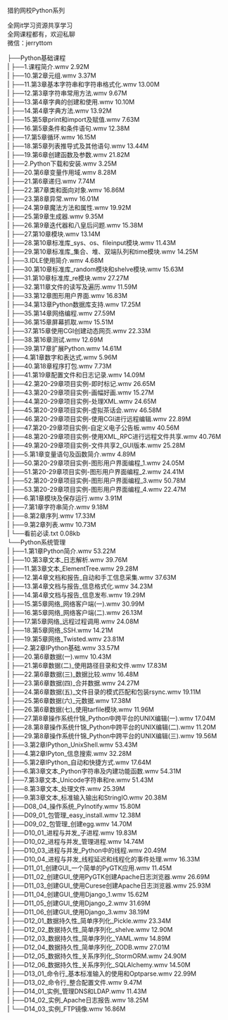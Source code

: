 猎豹网校Python系列

全网it学习资源共享学习<br>全网课程都有，欢迎私聊<br>微信：jerryttom<br>

├──Python基础课程<br> | ├──1.课程简介.wmv 2.92M<br> | ├──10.第2章元组.wmv 3.37M<br> | ├──11.第3章基本字符串和字符串格式化.wmv 13.00M<br> | ├──12.第3章字符串常用方法.wmv 9.67M<br> | ├──13.第4章字典的创建和使用.wmv 10.10M<br> | ├──14.第4章字典方法.wmv 13.92M<br> | ├──15.第5章print和import及赋值.wmv 7.63M<br> | ├──16.第5章条件和条件语句.wmv 12.38M<br> | ├──17.第5章循环.wmv 16.15M<br> | ├──18.第5章列表推导式及其他语句.wmv 13.44M<br> | ├──19.第6章创建函数及参数.wmv 21.82M<br> | ├──2.Python下载和安装.wmv 3.25M<br> | ├──20.第6章变量作用域.wmv 8.28M<br> | ├──21.第6章递归.wmv 7.74M<br> | ├──22.第7章类和面向对象.wmv 16.86M<br> | ├──23.第8章异常.wmv 16.01M<br> | ├──24.第9章魔法方法和属性.wmv 19.92M<br> | ├──25.第9章生成器.wmv 9.35M<br> | ├──26.第9章迭代器和八皇后问题.wmv 15.38M<br> | ├──27.第10章模块.wmv 13.14M<br> | ├──28.第10章标准库_sys、os、fileinput模块.wmv 11.43M<br> | ├──29.第10章标准库_集合、堆、双端队列和time模块.wmv 14.25M<br> | ├──3.IDLE使用简介.wmv 4.68M<br> | ├──30.第10章标准库_random模块和shelve模块.wmv 15.63M<br> | ├──31.第10章标准库_re模块.wmv 27.27M<br> | ├──32.第11章文件的读写及遍历.wmv 11.59M<br> | ├──33.第12章图形用户界面.wmv 16.83M<br> | ├──34.第13章Python数据库支持.wmv 17.25M<br> | ├──35.第14章网络编程.wmv 27.59M<br> | ├──36.第15章屏幕抓取.wmv 15.51M<br> | ├──37.第15章使用CGI创建动态网页.wmv 22.33M<br> | ├──38.第16章测试.wmv 12.69M<br> | ├──39.第17章扩展Python.wmv 14.61M<br> | ├──4.第1章数字和表达式.wmv 5.96M<br> | ├──40.第18章程序打包.wmv 7.73M<br> | ├──41.第19章配置文件和日志记录.wmv 14.09M<br> | ├──42.第20-29章项目实例-即时标记.wmv 26.65M<br> | ├──43.第20-29章项目实例-画幅好画.wmv 15.27M<br> | ├──44.第20-29章项目实例-处理XML.wmv 24.65M<br> | ├──45.第20-29章项目实例-虚拟茶话会.wmv 46.58M<br> | ├──46.第20-29章项目实例-使用CGI进行远程编辑.wmv 22.89M<br> | ├──47.第20-29章项目实例-自定义电子公告板.wmv 40.56M<br> | ├──48.第20-29章项目实例-使用XML_RPC进行远程文件共享.wmv 40.76M<br> | ├──49.第20-29章项目实例-文件共享2_GUI版本.wmv 25.28M<br> | ├──5.第1章变量语句及函数简介.wmv 4.89M<br> | ├──50.第20-29章项目实例-图形用户界面编程_1.wmv 24.05M<br> | ├──51.第20-29章项目实例-图形用户界面编程_2.wmv 24.41M<br> | ├──52.第20-29章项目实例-图形用户界面编程_3.wmv 50.78M<br> | ├──53.第20-29章项目实例-图形用户界面编程_4.wmv 22.47M<br> | ├──6.第1章模块及保存运行.wmv 3.91M<br> | ├──7.第1章字符串简介.wmv 9.18M<br> | ├──8.第2章序列.wmv 17.33M<br> | ├──9.第2章列表.wmv 10.73M<br> | └──看前必读.txt 0.08kb<br> └──Python系统管理<br> | ├──1.第1章Python简介.wmv 53.22M<br> | ├──10.第3章文本_日志解析.wmv 39.76M<br> | ├──11.第3章文本_ElementTree.wmv 29.28M<br> | ├──12.第4章文档和报告_自动和手工信息采集.wmv 37.63M<br> | ├──13.第4章文档与报告_信息格式化.wmv 34.23M<br> | ├──14.第4章文档与报告_信息发布.wmv 19.29M<br> | ├──15.第5章网络_网络客户端(一).wmv 30.99M<br> | ├──16.第5章网络_网络客户端(二).wmv 26.13M<br> | ├──17.第5章网络_远程过程调用.wmv 24.08M<br> | ├──18.第5章网络_SSH.wmv 14.21M<br> | ├──19.第5章网络_Twisted.wmv 23.81M<br> | ├──2.第2章IPython基础.wmv 33.57M<br> | ├──20.第6章数据(一).wmv 10.43M<br> | ├──21.第6章数据(二)_使用路径目录和文件.wmv 17.83M<br> | ├──22.第6章数据(三)_数据比较.wmv 16.48M<br> | ├──23.第6章数据(四)_合并数据.wmv 24.27M<br> | ├──24.第6章数据(五)_文件目录的模式匹配和包装rsync.wmv 19.11M<br> | ├──25.第6章数据(六)_元数据.wmv 17.38M<br> | ├──26.第6章数据(七)_使用tarfile模块.wmv 11.96M<br> | ├──27.第8章操作系统什锦_Python中跨平台的UNIX编辑(一).wmv 17.04M<br> | ├──28.第8章操作系统什锦_Python中跨平台的UNIX编辑(二).wmv 11.20M<br> | ├──29.第8章操作系统什锦_Python中跨平台的UNIX编辑(三).wmv 19.56M<br> | ├──3.第2章IPython_UnixShell.wmv 53.43M<br> | ├──4.第2章IPyton_信息搜索.wmv 32.28M<br> | ├──5.第2章IPython_自动和快捷方式.wmv 17.64M<br> | ├──6.第3章文本_Python字符串及内建功能函数.wmv 54.31M<br> | ├──7.第3章文本_Unicode字符串和re.wmv 51.43M<br> | ├──8.第3章文本_处理文件.wmv 25.39M<br> | ├──9.第3章文本_标准输入输出和StringIO.wmv 20.38M<br> | ├──D08_04_操作系统_PyInotify.wmv 15.80M<br> | ├──D09_01_包管理_easy_install.wmv 12.38M<br> | ├──D09_02_包管理_创建egg.wmv 14.70M<br> | ├──D10_01_进程与并发_子进程.wmv 19.83M<br> | ├──D10_02_进程与并发_管理进程.wmv 14.74M<br> | ├──D10_03_进程与并发_Python中的线程.wmv 20.49M<br> | ├──D10_04_进程与并发_线程延迟和线程化的事件处理.wmv 16.33M<br> | ├──D11_01_创建GUI_一个简单的PyGTK应用.wmv 11.45M<br> | ├──D11_02_创建GUI_使用PyGTK创建Apache日志浏览器.wmv 26.69M<br> | ├──D11_03_创建GUI_使用Curese创建Apache日志浏览器.wmv 25.93M<br> | ├──D11_04_创建GUI_使用Django_1.wmv 15.62M<br> | ├──D11_05_创建GUI_使用Django_2.wmv 31.69M<br> | ├──D11_06_创建GUI_使用Django_3.wmv 38.19M<br> | ├──D12_01_数据持久性_简单序列化_Pickle.wmv 23.34M<br> | ├──D12_02_数据持久性_简单序列化_shelve.wmv 12.90M<br> | ├──D12_03_数据持久性_简单序列化_YAML.wmv 14.89M<br> | ├──D12_04_数据持久性_简单序列化_ZODB.wmv 27.01M<br> | ├──D12_05_数据持久性_关系序列化_StormORM.wmv 24.90M<br> | ├──D12_06_数据持久性_关系序列化_SQLAlchemy.wmv 14.50M<br> | ├──D13_01_命令行_基本标准输入的使用和Optparse.wmv 22.99M<br> | ├──D13_02_命令行_整合配置文件.wmv 9.47M<br> | ├──D14_01_实例_管理DNS和LDAP.wmv 11.43M<br> | ├──D14_02_实例_Apache日志报告.wmv 18.25M<br> | └──D14_03_实例_FTP镜像.wmv 16.86M